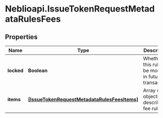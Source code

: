 # Neblioapi.IssueTokenRequestMetadataRulesFees

## Properties
Name | Type | Description | Notes
------------ | ------------- | ------------- | -------------
**locked** | **Boolean** | Whether this rule can be modified in future transactions | [optional] 
**items** | [**[IssueTokenRequestMetadataRulesFeesItems]**](IssueTokenRequestMetadataRulesFeesItems.md) | Array of objects describing fee rules | [optional] 


